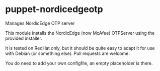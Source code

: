 puppet-nordicedgeotp
====================

Manages NordicEdge OTP server

This module installs the NordicEdge (now McAfee) OTPServer using the provided installer.

It is tested on RedHat only, but it should be quite easy to adapt it for use with Debian (or something else). Pull requests are welcome.

You do need to add your own configfile, an empty placeholder is there.
